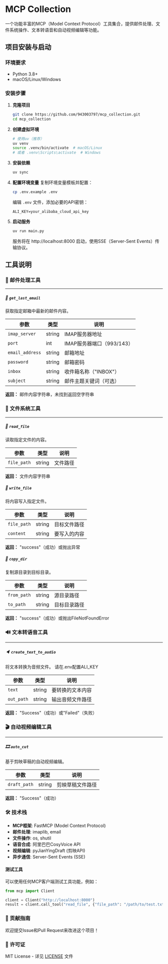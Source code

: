 # MCP Collection

一个功能丰富的MCP（Model Context Protocol）工具集合，提供邮件处理、文件系统操作、文本转语音和自动视频编辑等功能。

## 项目安装与启动

### 环境要求

- Python 3.8+
- macOS/Linux/Windows

### 安装步骤

1. **克隆项目**
   ```bash
   git clone https://github.com/943003797/mcp_collection.git
   cd mcp_collection
   ```

2. **创建虚拟环境**
   ```bash
   # 使用uv（推荐）
   uv venv
   source .venv/bin/activate  # macOS/Linux
   # 或者 .venv\Scripts\activate  # Windows
   ```

3. **安装依赖**
   ```bash
   uv sync
   ```

4. **配置环境变量**
   复制环境变量模板并配置：
   ```bash
   cp .env.example .env
   ```
   
   编辑 `.env` 文件，添加必要的API密钥：
   ```env
   ALI_KEY=your_alibaba_cloud_api_key
   ```

5. **启动服务**
   ```bash
   uv run main.py
   ```

   服务将在 http://localhost:8000 启动，使用SSE（Server-Sent Events）传输协议。

## 工具说明

### 📧 邮件处理工具

---

##### 📨 `get_last_email`
获取指定邮箱中最新的邮件内容。

| 参数 | 类型 | 说明 |
|---|---|---|
| `imap_server` | string | IMAP服务器地址 |
| `port` | int | IMAP服务器端口（993/143） |
| `email_address` | string | 邮箱地址 |
| `password` | string | 邮箱密码 |
| `inbox` | string | 收件箱名称（"INBOX"） |
| `subject` | string | 邮件主题关键词（可选） |

**返回：** 邮件内容字符串，未找到返回空字符串

### 📁 文件系统工具

---

##### 📄 `read_file`
读取指定文件的内容。

| 参数 | 类型 | 说明 |
|---|---|---|
| `file_path` | string | 文件路径 |

**返回：** 文件内容字符串

##### 📝 `write_file`
将内容写入指定文件。

| 参数 | 类型 | 说明 |
|---|---|---|
| `file_path` | string | 目标文件路径 |
| `content` | string | 要写入的内容 |

**返回：** "success"（成功）或抛出异常

##### 📂 `copy_dir`
复制源目录到目标目录。

| 参数 | 类型 | 说明 |
|---|---|---|
| `from_path` | string | 源目录路径 |
| `to_path` | string | 目标目录路径 |

**返回：** "success"（成功）或抛出FileNotFoundError

### 🔊 文本转语音工具

---

##### 🔈 `create_text_to_audio`
将文本转换为音频文件。
请在.env配置ALI_KEY

| 参数 | 类型 | 说明 |
|---|---|---|
| `text` | string | 要转换的文本内容 |
| `out_path` | string | 输出音频文件路径 |

**返回：** "Success"（成功）或"Failed"（失败）

### 🎬 自动视频编辑工具

---

##### 🎞️ `auto_cut`
基于剪映草稿的自动视频编辑。

| 参数 | 类型 | 说明 |
|---|---|---|
| `draft_path` | string | 剪映草稿文件路径 |

**返回：** "Success"（成功）

### 🛠️ 技术栈

- **MCP框架**: FastMCP (Model Context Protocol)
- **邮件处理**: imaplib, email
- **文件操作**: os, shutil
- **语音合成**: 阿里巴巴CosyVoice API
- **视频编辑**: pyJianYingDraft (剪映API)
- **异步通信**: Server-Sent Events (SSE)

#### 测试工具

可以使用任何MCP客户端测试工具功能，例如：

```python
from mcp import Client

client = Client("http://localhost:8000")
result = client.call_tool("read_file", {"file_path": "/path/to/test.txt"})
```

### 🤝 贡献指南

欢迎提交Issue和Pull Request来改进这个项目！

### 📄 许可证

MIT License - 详见 [LICENSE](LICENSE) 文件